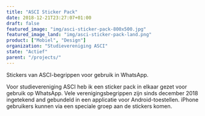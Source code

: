 ```yaml
---
title: "ASCI Sticker Pack"
date: 2018-12-21T23:27:07+01:00
draft: false
featured_image: "img/asci-sticker-pack-800x500.jpg"
featured_image_land: "img/asci-sticker-pack-land.png"
product: ["Mobiel", "Design"]
organization: "Studievereniging ASCI"
state: "Actief"
parent: "/projects/"
---
```


<p class="lead">Stickers van ASCI-begrippen voor gebruik in WhatsApp.</p>

Voor studievereniging ASCI heb ik een sticker pack in elkaar gezet voor gebruik op WhatsApp. Vele verenigingsbegrippen zijn sinds december 2018 ingetekend and gebundeld in een applicatie voor Android-toestellen. iPhone gebruikers kunnen via een speciale groep aan de stickers komen.

